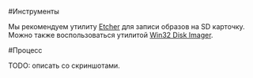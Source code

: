 #Инструменты

Мы рекомендуем утилиту [Etcher](https://etcher.io) для записи образов на SD карточку.
Можно также воспользоваться утилитой [Win32 Disk Imager](https://sourceforge.net/projects/win32diskimager/).

#Процесс

TODO: описать со скриншотами.